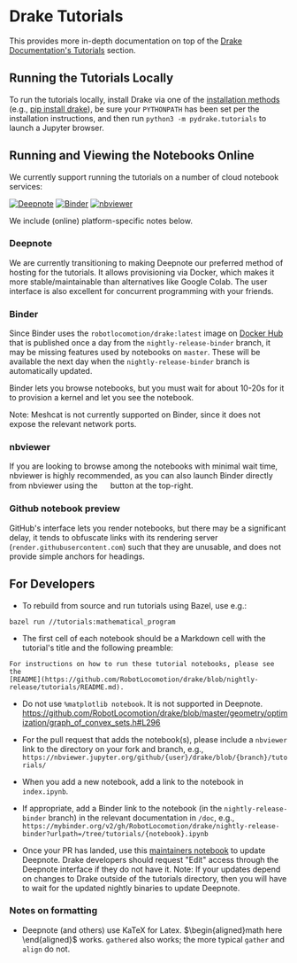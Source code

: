 # Drake Tutorials

This provides more in-depth documentation on top of the
[Drake Documentation's Tutorials](https://drake.mit.edu/#tutorials) section.

## Running the Tutorials Locally

To run the tutorials locally, install Drake via one of the
[installation methods](https://drake.mit.edu/installation.html)
(e.g., [pip install drake](https://drake.mit.edu/pip.html)),
be sure your `PYTHONPATH` has been set per the installation instructions,
and then run `python3 -m pydrake.tutorials` to launch a Jupyter browser.

## Running and Viewing the Notebooks Online

We currently support running the tutorials on a number of cloud notebook services:

[![Deepnote](https://deepnote.com/buttons/launch-in-deepnote-white-small.svg)](https://deepnote.com/project/Tutorials-K0_FCa7yQX2kDWBx3-2RmQ/%2Findex.ipynb)
[![Binder](https://mybinder.org/badge_logo.svg)](https://mybinder.org/v2/gh/RobotLocomotion/drake/nightly-release-binder?urlpath=/tree/tutorials/index.ipynb)
[![nbviewer](https://img.shields.io/badge/view%20on-nbviewer-brightgreen.svg)](https://nbviewer.jupyter.org/github/RobotLocomotion/drake/blob/nightly-release/tutorials/index.ipynb)

We include (online) platform-specific notes below.

### Deepnote

We are currently transitioning to making Deepnote our preferred method of
hosting for the tutorials.  It allows provisioning via Docker, which makes it
more stable/maintainable than alternatives like Google Colab.  The user
interface is also excellent for concurrent programming with your friends.

### Binder

Since Binder uses the `robotlocomotion/drake:latest` image on
[Docker Hub](https://hub.docker.com/r/robotlocomotion/drake) that is published
once a day from the `nightly-release-binder` branch, it may be missing features
used by notebooks on `master`. These will be available the next day when the
`nightly-release-binder` branch is automatically updated.

Binder lets you browse notebooks, but you must wait for about 10-20s for
it to provision a kernel and let you see the notebook.

Note: Meshcat is not currently supported on Binder, since it does not expose the relevant network ports.
<!-- TODO(russt) -- this would almost certainly work with ngrok, if we want to handle Binder in the StartMeshcat logic.  But Binder support will likely be dropped soon. -->

### nbviewer

If you are looking to browse among the notebooks with minimal wait time,
nbviewer is highly recommended, as you can also launch Binder directly from
nbviewer using the
<img width="15px" height="15px"
    src="https://nbviewer.jupyter.org/static/img/icon-binder-color.png"/>
button at the top-right.

### Github notebook preview

GitHub's interface lets you render notebooks,
but there may be a significant delay, it tends to obfuscate links with its
rendering server (`render.githubusercontent.com`) such that they are unusable,
and does not provide simple anchors for headings.

## For Developers

- To rebuild from source and run tutorials using Bazel, use e.g.:
```
bazel run //tutorials:mathematical_program
```

- The first cell of each notebook should be a Markdown cell with the tutorial's title and
  the following preamble:
```
For instructions on how to run these tutorial notebooks, please see the
[README](https://github.com/RobotLocomotion/drake/blob/nightly-release/tutorials/README.md).
```

- Do not use `%matplotlib notebook`.  It is not supported in Deepnote.
https://github.com/RobotLocomotion/drake/blob/master/geometry/optimization/graph_of_convex_sets.h#L296

- For the pull request that adds the notebook(s), please include a `nbviewer`
link to the directory on your fork and branch, e.g.,
`https://nbviewer.jupyter.org/github/{user}/drake/blob/{branch}/tutorials/`

- When you add a new notebook, add a link to the notebook in `index.ipynb`.
  
- If appropriate, add a Binder link to the notebook (in the `nightly-release-binder`
branch) in the relevant documentation in `/doc`, e.g.,
`https://mybinder.org/v2/gh/RobotLocomotion/drake/nightly-release-binder?urlpath=/tree/tutorials/{notebook}.ipynb`
<!-- TODO(russt): Update this recommendation to have links go to Deepnote instead of Binder -->

- Once your PR has landed, use this [maintainers
  notebook](https://deepnote.com/project/Tutorials-K0_FCa7yQX2kDWBx3-2RmQ/%2F.for_maintainers.ipynb)
  to update Deepnote.  Drake developers should request "Edit" access through the
  Deepnote interface if they do not have it.  Note: If your updates depend on
  changes to Drake outside of the tutorials directory, then you will have to
  wait for the updated nightly binaries to update Deepnote.

### Notes on formatting

- Deepnote (and others) use KaTeX for Latex. $\begin{aligned}math here \end{aligned}$ works.
`gathered` also works; the more typical `gather` and `align` do not.

